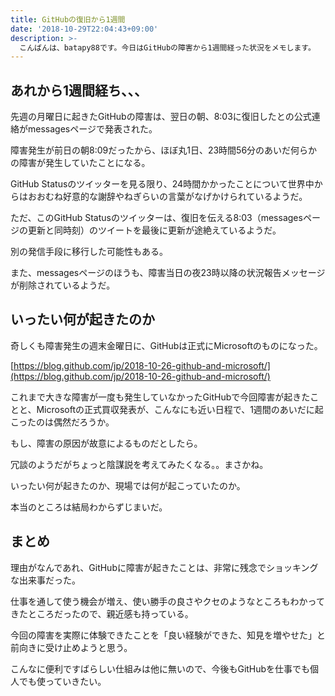 ```yaml
---
title: GitHubの復旧から1週間
date: '2018-10-29T22:04:43+09:00'
description: >-
  こんばんは、batapy88です。今日はGitHubの障害から1週間経った状況をメモします。
---
```

## あれから1週間経ち、、、

先週の月曜日に起きたGitHubの障害は、翌日の朝、8:03に復旧したとの公式連絡がmessagesページで発表された。

障害発生が前日の朝8:09だったから、ほぼ丸1日、23時間56分のあいだ何らかの障害が発生していたことになる。

GitHub Statusのツイッターを見る限り、24時間かかったことについて世界中からはおおむね好意的な謝辞やねぎらいの言葉がなげかけられているようだ。

ただ、このGitHub Statusのツイッターは、復旧を伝える8:03（messagesページの更新と同時刻）のツイートを最後に更新が途絶えているようだ。

別の発信手段に移行した可能性もある。

また、messagesページのほうも、障害当日の夜23時以降の状況報告メッセージが削除されているようだ。

## いったい何が起きたのか

奇しくも障害発生の週末金曜日に、GitHubは正式にMicrosoftのものになった。

[https://blog.github.com/jp/2018-10-26-github-and-microsoft/](https://blog.github.com/jp/2018-10-26-github-and-microsoft/)

これまで大きな障害が一度も発生していなかったGitHubで今回障害が起きたことと、Microsoftの正式買収発表が、こんなにも近い日程で、1週間のあいだに起こったのは偶然だろうか。

もし、障害の原因が故意によるものだとしたら。

冗談のようだがちょっと陰謀説を考えてみたくなる。。まさかね。

いったい何が起きたのか、現場では何が起こっていたのか。

本当のところは結局わからずじまいだ。

## まとめ

理由がなんであれ、GitHubに障害が起きたことは、非常に残念でショッキングな出来事だった。

仕事を通して使う機会が増え、使い勝手の良さやクセのようなところもわかってきたところだったので、親近感も持っている。

今回の障害を実際に体験できたことを「良い経験ができた、知見を増やせた」と前向きに受け止めようと思う。

こんなに便利ですばらしい仕組みは他に無いので、今後もGitHubを仕事でも個人でも使っていきたい。
